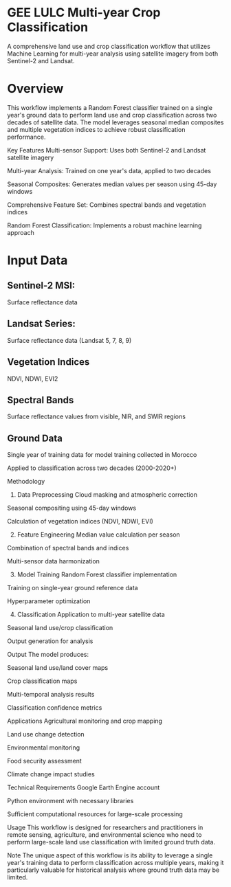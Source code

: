 # GEE LULC Multi-year Crop Classification  
A comprehensive land use and crop classification workflow that utilizes Machine Learning for multi-year analysis using satellite imagery from both Sentinel-2 and Landsat.

# Overview
This workflow implements a Random Forest classifier trained on a single year's ground data to perform land use and crop classification across two decades of satellite data. 
The model leverages seasonal median composites and multiple vegetation indices to achieve robust classification performance.

Key Features
Multi-sensor Support: Uses both Sentinel-2 and Landsat satellite imagery

Multi-year Analysis: Trained on one year's data, applied to two decades

Seasonal Composites: Generates median values per season using 45-day windows

Comprehensive Feature Set: Combines spectral bands and vegetation indices

Random Forest Classification: Implements a robust machine learning approach

# Input Data
## Sentinel-2 MSI: 
Surface reflectance data
## Landsat Series: 
Surface reflectance data (Landsat 5, 7, 8, 9)

## Vegetation Indices
NDVI, NDWI, EVI2

## Spectral Bands
Surface reflectance values from visible, NIR, and SWIR regions

## Ground Data
Single year of training data for model training collected in Morocco

Applied to classification across two decades (2000-2020+)

Methodology
1. Data Preprocessing
Cloud masking and atmospheric correction

Seasonal compositing using 45-day windows

Calculation of vegetation indices (NDVI, NDWI, EVI)

2. Feature Engineering
Median value calculation per season

Combination of spectral bands and indices

Multi-sensor data harmonization

3. Model Training
Random Forest classifier implementation

Training on single-year ground reference data

Hyperparameter optimization

4. Classification
Application to multi-year satellite data

Seasonal land use/crop classification

Output generation for analysis

Output
The model produces:

Seasonal land use/land cover maps

Crop classification maps

Multi-temporal analysis results

Classification confidence metrics

Applications
Agricultural monitoring and crop mapping

Land use change detection

Environmental monitoring

Food security assessment

Climate change impact studies

Technical Requirements
Google Earth Engine account

Python environment with necessary libraries

Sufficient computational resources for large-scale processing

Usage
This workflow is designed for researchers and practitioners in remote sensing, agriculture, and environmental science who need to perform large-scale land use classification with limited ground truth data.

Note
The unique aspect of this workflow is its ability to leverage a single year's training data to perform classification across multiple years, making it particularly valuable for historical analysis where ground truth data may be limited.

